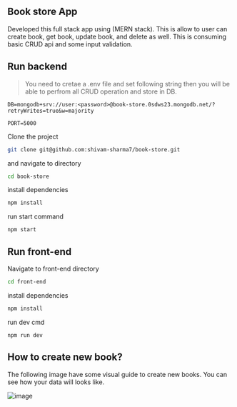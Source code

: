 ## Book store App
Developed this full stack app using (MERN stack). This is allow to user can create book, get book, update book, and delete as well. This is consuming basic CRUD api and some input validation.


## Run backend
>You need to cretae a .env file and set following string then you will be able to perfrom all CRUD operation and store in DB.
```
DB=mongodb+srv://user:<password>@book-store.0sdws23.mongodb.net/?retryWrites=true&w=majority

PORT=5000
```
Clone the project 
```bash
git clone git@github.com:shivam-sharma7/book-store.git
````
and navigate to directory
```bash
cd book-store
```
install dependencies
```bash
npm install
```
run start command
```
npm start
```

## Run front-end
Navigate to front-end directory
```bash
cd front-end
```
install dependencies
```bash
npm install
```
run dev cmd
```
npm run dev
```

## How to create new book?
The following image have some visual guide to create new books. You can see how your data will looks like.

![image](https://github.com/shivam-sharma7/book-store/assets/91419219/6b787406-11e3-4e04-8fd4-cac50218f8c4)

